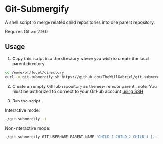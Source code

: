 # Git-Submergify

A shell script to merge related child repositories into one parent repository.

Requires Git >= 2.9.0

## Usage

1. Copy this script into the directory where you wish to create the local parent directory

```bash
cd /name/of/local/directory
curl -o git-submergify.sh https://github.com/TheWillGabriel/git-submergify/raw/master/git-submergify.sh
```

2. Create an empty GitHub repository as the new remote parent _note: You must be authorized to connect to your GitHub account [using SSH](https://help.github.com/en/github/authenticating-to-github/connecting-to-github-with-ssh)

3. Run the script

Interactive mode:

```bash
./git-submergify -i
```

Non-interactive mode:

```bash
./git-submergify GIT_USERNAME PARENT_NAME "CHILD_1 CHILD_2 CHILD_3 [...]"
```